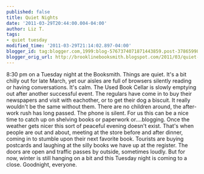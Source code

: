 ```yaml
---
published: false
title: Quiet Nights
date: '2011-03-29T20:44:00.004-04:00'
author: Liz T.
tags:
- quiet tuesday
modified_time: '2011-03-29T21:14:02.897-04:00'
blogger_id: tag:blogger.com,1999:blog-5767374071871443859.post-3786599849189596288
blogger_orig_url: http://brooklinebooksmith.blogspot.com/2011/03/quiet-nights.html
---
```


8:30 pm on a Tuesday night at the Booksmith. Things are quiet. It's a bit chilly out for late March, yet our aisles are full of browsers silently reading or having conversations. It's calm. The Used Book Cellar is slowly emptying out after another successful event. The regulars have come in to buy their newspapers and visit with eachother, or to get their dog a biscuit. It really wouldn't be the same without them. There are no children around, the after-work rush has long passed. The phone is silent. For us this can be a nice time to catch up on shelving books or paperwork or....blogging. Once the weather gets nicer this sort of peaceful evening doesn't exist. That's when people are out and about, meeting at the store before and after dinner, coming in to stumble upon their next favorite book. Tourists are buying postcards and laughing at the silly books we have up at the register. The doors are open and traffic passes by outside, sometimes loudly. But for now, winter is still hanging on a bit and this Tuesday night is coming to a close. Goodnight, everyone.